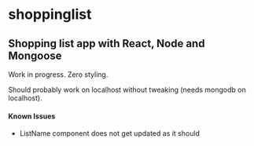 # shoppinglist
## Shopping list app with React, Node and Mongoose

Work in progress.
Zero styling.

Should probably work on localhost without tweaking (needs mongodb on localhost).


#### Known Issues
* ListName component does not get updated as it should
